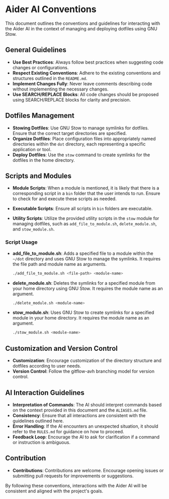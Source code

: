 # Aider AI Conventions

This document outlines the conventions and guidelines for interacting with the Aider AI in the context of managing and deploying dotfiles using GNU Stow.

## General Guidelines

- **Use Best Practices**: Always follow best practices when suggesting code changes or configurations.
- **Respect Existing Conventions**: Adhere to the existing conventions and structures outlined in the `README.md`.
- **Implement Changes Fully**: Never leave comments describing code without implementing the necessary changes.
- **Use SEARCH/REPLACE Blocks**: All code changes should be proposed using SEARCH/REPLACE blocks for clarity and precision.

## Dotfiles Management

- **Stowing Dotfiles**: Use GNU Stow to manage symlinks for dotfiles. Ensure that the correct target directories are specified.
- **Organize Dotfiles**: Place configuration files into appropriately named directories within the `dot` directory, each representing a specific application or tool.
- **Deploy Dotfiles**: Use the `stow` command to create symlinks for the dotfiles in the home directory.

## Scripts and Modules

- **Module Scripts**: When a module is mentioned, it is likely that there is a corresponding script in a `bin` folder that the user intends to run. Ensure to check for and execute these scripts as needed.

- **Executable Scripts**: Ensure all scripts in `bin` folders are executable.
- **Utility Scripts**: Utilize the provided utility scripts in the `stow` module for managing dotfiles, such as `add_file_to_module.sh`, `delete_module.sh`, and `stow_module.sh`.

### Script Usage

- **add_file_to_module.sh**: Adds a specified file to a module within the `~/dot` directory and uses GNU Stow to manage the symlinks. It requires the file path and module name as arguments.
  ```bash
  ./add_file_to_module.sh <file-path> <module-name>
  ```

- **delete_module.sh**: Deletes the symlinks for a specified module from your home directory using GNU Stow. It requires the module name as an argument.
  ```bash
  ./delete_module.sh <module-name>
  ```

- **stow_module.sh**: Uses GNU Stow to create symlinks for a specified module in your home directory. It requires the module name as an argument.
  ```bash
  ./stow_module.sh <module-name>
  ```

## Customization and Version Control

- **Customization**: Encourage customization of the directory structure and dotfiles according to user needs.
- **Version Control**: Follow the gitflow-avh branching model for version control.

## AI Interaction Guidelines

- **Interpretation of Commands**: The AI should interpret commands based on the context provided in this document and the `ALIASES.md` file.
- **Consistency**: Ensure that all interactions are consistent with the guidelines outlined here.
- **Error Handling**: If the AI encounters an unexpected situation, it should refer to the `RULES.md` for guidance on how to proceed.
- **Feedback Loop**: Encourage the AI to ask for clarification if a command or instruction is ambiguous.

## Contribution

- **Contributions**: Contributions are welcome. Encourage opening issues or submitting pull requests for improvements or suggestions.

By following these conventions, interactions with the Aider AI will be consistent and aligned with the project's goals.
